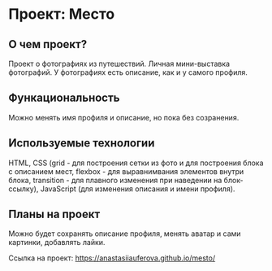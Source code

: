 # Проект: Место

## О чем проект?

Проект о фотографиях из путешествий. Личная мини-выставка фотографий. У фотографиях есть описание, как и у самого профиля.

## Функациональность
Можно менять имя профиля и описание, но пока без созранения. 

## Используемые технологии
HTML, CSS (grid - для построения сетки из фото и для построения блока с описанием мест, flexbox - для выравнимвания элементов внутри блока, transition - для плавного изменения при наведении на блок-ссылку), JavaScript (для изменения описания и имени профиля).

## Планы на проект

Можно будет сохранять описание профиля, менять аватар и сами картинки, добавлять лайки.

Ссылка на проект: https://anastasiiauferova.github.io/mesto/ 

